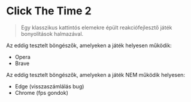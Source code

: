 # Click The Time 2

> Egy klasszikus kattintós elemekre épült reakciófejlesztő játék bonyolítások halmazával.

Az eddig tesztelt böngészők, amelyeken a játék helyesen működik:
- Opera
- Brave

Az eddig tesztelt böngészők, amelyeken a játék NEM működik helyesen:
- Edge (visszaszámlálás bug)
- Chrome (fps gondok)